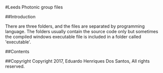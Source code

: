 #Leeds Photonic group files

##Introduction

There are three folders, and the files are separated by programming language. The folders usually contain the source code 
only but sometimes the compiled windows executable file is included in a folder called 'executable'.

##Contents

##Copyright
Copyright 2017, Eduardo Henriques Dos Santos, All rights reserved.